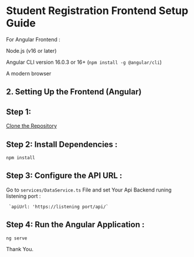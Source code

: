 # Student Registration Frontend Setup Guide

For Angular Frontend :

Node.js (v16 or later)

Angular CLI version 16.0.3 or 16+ (`npm install -g @angular/cli`)

A modern browser

## 2. Setting Up the Frontend (Angular)
## Step 1: 

[Clone the Repository]((https://github.com/sankagee/Student-Registration-Frontend.git))

## Step 2: Install Dependencies : 

`npm install`

## Step 3: Configure the API URL : 

Go to `services/DataService.ts` File and set Your Api Backend runing listening port :

	 `apiUrl: 'https://listening port/api/`

## Step 4: Run the Angular Application : 

`ng serve`

Thank You.

